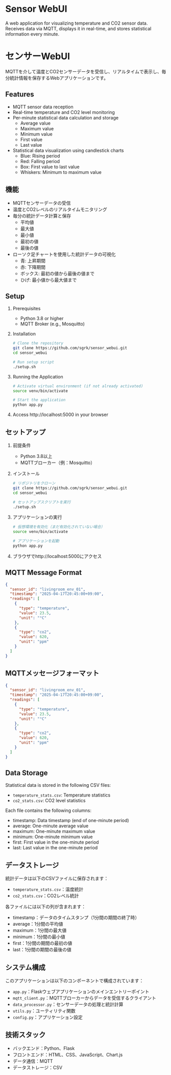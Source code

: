 # Sensor WebUI

A web application for visualizing temperature and CO2 sensor data. Receives data via MQTT, displays it in real-time, and stores statistical information every minute.

# センサーWebUI

MQTTを介して温度とCO2センサーデータを受信し、リアルタイムで表示し、毎分統計情報を保存するWebアプリケーションです。

## Features

- MQTT sensor data reception
- Real-time temperature and CO2 level monitoring
- Per-minute statistical data calculation and storage
  - Average value
  - Maximum value
  - Minimum value
  - First value
  - Last value
- Statistical data visualization using candlestick charts
  - Blue: Rising period
  - Red: Falling period
  - Box: First value to last value
  - Whiskers: Minimum to maximum value

## 機能

- MQTTセンサーデータの受信
- 温度とCO2レベルのリアルタイムモニタリング
- 毎分の統計データ計算と保存
  - 平均値
  - 最大値
  - 最小値
  - 最初の値
  - 最後の値
- ローソク足チャートを使用した統計データの可視化
  - 青: 上昇期間
  - 赤: 下降期間
  - ボックス: 最初の値から最後の値まで
  - ひげ: 最小値から最大値まで

## Setup

1. Prerequisites
   - Python 3.8 or higher
   - MQTT Broker (e.g., Mosquitto)

2. Installation
   ```bash
   # Clone the repository
   git clone https://github.com/sgrk/sensor_webui.git
   cd sensor_webui

   # Run setup script
   ./setup.sh
   ```

3. Running the Application
   ```bash
   # Activate virtual environment (if not already activated)
   source venv/bin/activate

   # Start the application
   python app.py
   ```

4. Access http://localhost:5000 in your browser

## セットアップ

1. 前提条件
   - Python 3.8以上
   - MQTTブローカー（例：Mosquitto）

2. インストール
   ```bash
   # リポジトリをクローン
   git clone https://github.com/sgrk/sensor_webui.git
   cd sensor_webui

   # セットアップスクリプトを実行
   ./setup.sh
   ```

3. アプリケーションの実行
   ```bash
   # 仮想環境を有効化（まだ有効化されていない場合）
   source venv/bin/activate

   # アプリケーションを起動
   python app.py
   ```

4. ブラウザでhttp://localhost:5000にアクセス

## MQTT Message Format

```json
{
  "sensor_id": "livingroom_env_01",
  "timestamp": "2025-04-17T20:45:00+09:00",
  "readings": [
    {
      "type": "temperature",
      "value": 23.5,
      "unit": "°C"
    },
    {
      "type": "co2",
      "value": 620,
      "unit": "ppm"
    }
  ]
}
```

## MQTTメッセージフォーマット

```json
{
  "sensor_id": "livingroom_env_01",
  "timestamp": "2025-04-17T20:45:00+09:00",
  "readings": [
    {
      "type": "temperature",
      "value": 23.5,
      "unit": "°C"
    },
    {
      "type": "co2",
      "value": 620,
      "unit": "ppm"
    }
  ]
}
```

## Data Storage

Statistical data is stored in the following CSV files:
- `temperature_stats.csv`: Temperature statistics
- `co2_stats.csv`: CO2 level statistics

Each file contains the following columns:
- timestamp: Data timestamp (end of one-minute period)
- average: One-minute average value
- maximum: One-minute maximum value
- minimum: One-minute minimum value
- first: First value in the one-minute period
- last: Last value in the one-minute period

## データストレージ

統計データは以下のCSVファイルに保存されます：
- `temperature_stats.csv`：温度統計
- `co2_stats.csv`：CO2レベル統計

各ファイルには以下の列が含まれます：
- timestamp：データのタイムスタンプ（1分間の期間の終了時）
- average：1分間の平均値
- maximum：1分間の最大値
- minimum：1分間の最小値
- first：1分間の期間の最初の値
- last：1分間の期間の最後の値

## システム構成

このアプリケーションは以下のコンポーネントで構成されています：
- `app.py`：Flaskウェブアプリケーションのメインエントリーポイント
- `mqtt_client.py`：MQTTブローカーからデータを受信するクライアント
- `data_processor.py`：センサーデータの処理と統計計算
- `utils.py`：ユーティリティ関数
- `config.py`：アプリケーション設定

## 技術スタック

- バックエンド：Python、Flask
- フロントエンド：HTML、CSS、JavaScript、Chart.js
- データ通信：MQTT
- データストレージ：CSV
